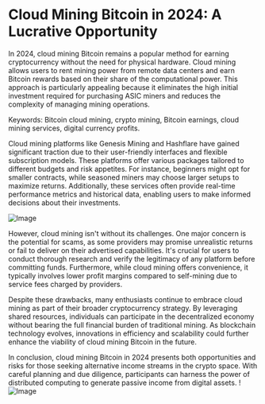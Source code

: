 # Cloud Mining Bitcoin in 2024: A Lucrative Opportunity

In 2024, cloud mining Bitcoin remains a popular method for earning cryptocurrency without the need for physical hardware. Cloud mining allows users to rent mining power from remote data centers and earn Bitcoin rewards based on their share of the computational power. This approach is particularly appealing because it eliminates the high initial investment required for purchasing ASIC miners and reduces the complexity of managing mining operations.

Keywords: Bitcoin cloud mining, crypto mining, Bitcoin earnings, cloud mining services, digital currency profits.

Cloud mining platforms like Genesis Mining and Hashflare have gained significant traction due to their user-friendly interfaces and flexible subscription models. These platforms offer various packages tailored to different budgets and risk appetites. For instance, beginners might opt for smaller contracts, while seasoned miners may choose larger setups to maximize returns. Additionally, these services often provide real-time performance metrics and historical data, enabling users to make informed decisions about their investments.

![Image](https://github.com/user-attachments/assets/3be06921-4469-491d-bd37-5f14c53422b7)

However, cloud mining isn't without its challenges. One major concern is the potential for scams, as some providers may promise unrealistic returns or fail to deliver on their advertised capabilities. It's crucial for users to conduct thorough research and verify the legitimacy of any platform before committing funds. Furthermore, while cloud mining offers convenience, it typically involves lower profit margins compared to self-mining due to service fees charged by providers.

Despite these drawbacks, many enthusiasts continue to embrace cloud mining as part of their broader cryptocurrency strategy. By leveraging shared resources, individuals can participate in the decentralized economy without bearing the full financial burden of traditional mining. As blockchain technology evolves, innovations in efficiency and scalability could further enhance the viability of cloud mining Bitcoin in the future.

In conclusion, cloud mining Bitcoin in 2024 presents both opportunities and risks for those seeking alternative income streams in the crypto space. With careful planning and due diligence, participants can harness the power of distributed computing to generate passive income from digital assets. !![Image](https://github.com/user-attachments/assets/3be06921-4469-491d-bd37-5f14c53422b7)